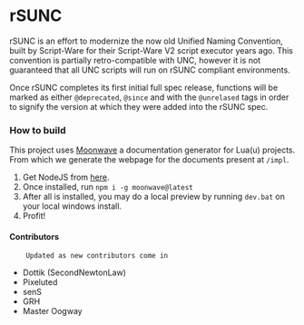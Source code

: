 # rSUNC

rSUNC is an effort to modernize the now old Unified Naming Convention, built by Script-Ware for their Script-Ware V2 script executor years ago. This convention is partially retro-compatible with UNC, however it is not guaranteed that all UNC scripts will run on rSUNC compliant environments.

Once rSUNC completes its first initial full spec release, functions will be marked as either `@deprecated`, `@since` and with the `@unrelased` tags in order to signify the version at which they were added into the rSUNC spec.

### How to build

This project uses [Moonwave](https://eryn.io/moonwave/) a documentation generator for Lua(u) projects. From which we generate the webpage for the documents present at `/impl`.

1. Get NodeJS from [here](https://nodejs.org/en).
2. Once installed, run `npm i -g moonwave@latest`
3. After all is installed, you may do a local preview by running `dev.bat` on your local windows install.
4. Profit!

#### Contributors
        Updated as new contributors come in
- Dottik (SecondNewtonLaw)
- Pixeluted
- senS
- GRH
- Master Oogway